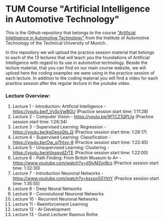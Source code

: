 # TUM Course "Artificial Intelligence in Automotive Technology"
This is the Github repository that belongs to the course ["Artificial Intelligence in Automotive Technology"](https://www.ftm.mw.tum.de/index.php?id=1613&L=1) from the Institute of Automotive Technology of the Technical University of Munich.

In this repository we will upload the practice session material that belongs to each of the 13 lectures that will teach you the foundations of Artificial Intelligence with regard to its use in automotive technology. Beside the lecture material, that you can find on our main course website, we will upload here the coding examples we were using in the practice session of each lecture. In addition to the coding material you will find a video for each practice session after the regular lecture in the youtube video.

### Lecture Overview:
1. Lecture 1 - Introduction: Artificial Intelligence - https://youtu.be/f_VvScVwBGU (Practice session start time: 1:11:28)
2. Lecture 2 - Computer Vision - https://youtu.be/9fTCZ1QPLIg (Practice session start time: 1:26:34)
3. Lecture 3 - Supervised Learning: Regression - https://youtu.be/kgOessQts_Q (Practice session start time: 1:28:17)
4. Lecture 4 - Supervised Learning: Classification - https://youtu.be/Ow_q7htvo-8 (Practice session start time: 1:22:45)
5. Lecture 5 - Unsupervised Learning: Clustering - https://youtu.be/eVpsqvdZrTE (Practice session start time: 1:22:00)
6. Lecture 6 - Path Finding: From British Museum to A* - https://www.youtube.com/watch?v=d5lyM2or8cs (Practice session start time: 1:32:30)
7. Lecture 7 - Introduction Neuronal Networks - https://www.youtube.com/watch?v=ksxzoG5YktY (Practice session start time: 1:35:55)
8. Lecture 8 - Deep Neural Networks
9. Lecture 9 - Convolutional Neuronal Networks
10. Lecture 10 - Recurrent Neuronal Networks
11. Lecture 11 - Reeinforcement Learning
12. Lecture 12 - AI-Development
13. Lecture 13 - Guest Lecturer Rasmus Rothe
